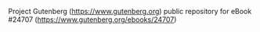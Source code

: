 Project Gutenberg (https://www.gutenberg.org) public repository for eBook #24707 (https://www.gutenberg.org/ebooks/24707)
